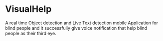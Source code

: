 # VisualHelp
A real time Object detection and Live Text detection mobile Application for blind people and it successfully give voice notification that help blind people as their third eye.
